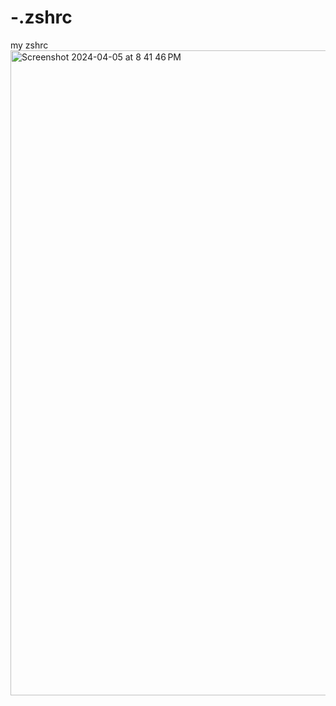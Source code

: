 # -.zshrc
my zshrc
<img width="1032" alt="Screenshot 2024-04-05 at 8 41 46 PM" src="https://github.com/farhan-niloy/-.zshrc/assets/65079542/0c75e92f-8e05-4e3a-a509-40d24f48964e">
